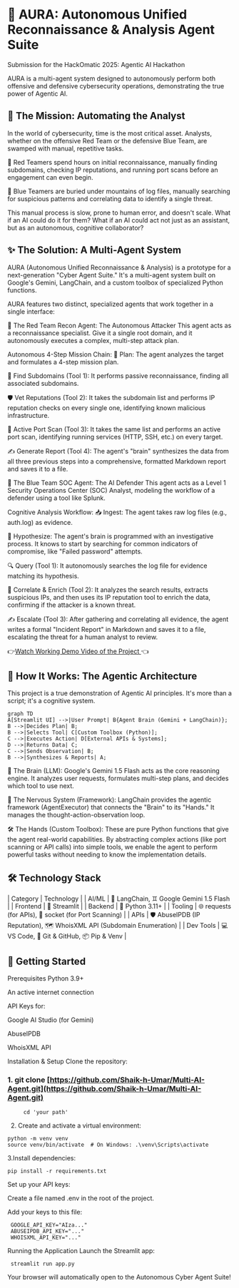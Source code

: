 # 🤖 AURA: Autonomous Unified Reconnaissance & Analysis Agent Suite
Submission for the HackOmatic 2025: Agentic AI Hackathon

AURA is a multi-agent system designed to autonomously perform both offensive and defensive cybersecurity operations, demonstrating the true power of Agentic AI.

## 🎯 The Mission: Automating the Analyst
In the world of cybersecurity, time is the most critical asset. Analysts, whether on the offensive Red Team or the defensive Blue Team, are swamped with manual, repetitive tasks.

🔴 Red Teamers spend hours on initial reconnaissance, manually finding subdomains, checking IP reputations, and running port scans before an engagement can even begin.

🔵 Blue Teamers are buried under mountains of log files, manually searching for suspicious patterns and correlating data to identify a single threat.

This manual process is slow, prone to human error, and doesn't scale. What if an AI could do it for them? What if an AI could act not just as an assistant, but as an autonomous, cognitive collaborator?

## ✨ The Solution: A Multi-Agent System
AURA (Autonomous Unified Reconnaissance & Analysis) is a prototype for a next-generation "Cyber Agent Suite." It's a multi-agent system built on Google's Gemini, LangChain, and a custom toolbox of specialized Python functions.

AURA features two distinct, specialized agents that work together in a single interface:

🔴 The Red Team Recon Agent: The Autonomous Attacker
This agent acts as a reconnaissance specialist. Give it a single root domain, and it autonomously executes a complex, multi-step attack plan.

Autonomous 4-Step Mission Chain:
🧠 Plan: The agent analyzes the target and formulates a 4-step mission plan.

🔎 Find Subdomains (Tool 1): It performs passive reconnaissance, finding all associated subdomains.

🛡️ Vet Reputations (Tool 2): It takes the subdomain list and performs IP reputation checks on every single one, identifying known malicious infrastructure.

🚪 Active Port Scan (Tool 3): It takes the same list and performs an active port scan, identifying running services (HTTP, SSH, etc.) on every target.

✍️ Generate Report (Tool 4): The agent's "brain" synthesizes the data from all three previous steps into a comprehensive, formatted Markdown report and saves it to a file.

🔵 The Blue Team SOC Agent: The AI Defender
This agent acts as a Level 1 Security Operations Center (SOC) Analyst, modeling the workflow of a defender using a tool like Splunk.

Cognitive Analysis Workflow:
📥 Ingest: The agent takes raw log files (e.g., auth.log) as evidence.

🧠 Hypothesize: The agent's brain is programmed with an investigative process. It knows to start by searching for common indicators of compromise, like "Failed password" attempts.

🔍 Query (Tool 1): It autonomously searches the log file for evidence matching its hypothesis.

🔗 Correlate & Enrich (Tool 2): It analyzes the search results, extracts suspicious IPs, and then uses its IP reputation tool to enrich the data, confirming if the attacker is a known threat.

✍️ Escalate (Tool 3): After gathering and correlating all evidence, the agent writes a formal "Incident Report" in Markdown and saves it to a file, escalating the threat for a human analyst to review.

👉[Watch Working Demo Video of the Project ](https://drive.google.com/file/d/1T-BWjD8ZBLBGO6xhL6ycH3fTd39ZyPxa/view?usp=sharing)👈

## 🚀 How It Works: The Agentic Architecture
This project is a true demonstration of Agentic AI principles. It's more than a script; it's a cognitive system.

    graph TD
    A[Streamlit UI] -->|User Prompt| B{Agent Brain (Gemini + LangChain)};
    B -->|Decides Plan| B;
    B -->|Selects Tool| C[Custom Toolbox (Python)];
    C -->|Executes Action| D[External APIs & Systems];
    D -->|Returns Data| C;
    C -->|Sends Observation| B;
    B -->|Synthesizes & Reports| A;


🧠 The Brain (LLM): Google's Gemini 1.5 Flash acts as the core reasoning engine. It analyzes user requests, formulates multi-step plans, and decides which tool to use next.

🔗 The Nervous System (Framework): LangChain provides the agentic framework (AgentExecutor) that connects the "Brain" to its "Hands." It manages the thought-action-observation loop.

🛠️ The Hands (Custom Toolbox): These are pure Python functions that give the agent real-world capabilities. By abstracting complex actions (like port scanning or API calls) into simple tools, we enable the agent to perform powerful tasks without needing to know the implementation details.

## 🛠️ Technology Stack
 | Category | Technology |
 | AI/ML | 🧠 LangChain, ♊ Google Gemini 1.5 Flash |
 | Frontend | 🎈 Streamlit |
 | Backend | 🐍 Python 3.11+ |
 | Tooling | 🌐 requests (for APIs), 🔌 socket (for Port Scanning) |
 | APIs | 🛡️ AbuseIPDB (IP Reputation), 🗺️ WhoisXML API (Subdomain Enumeration) |
 | Dev Tools | 💻 VS Code, 🐙 Git & GitHub, 📦 Pip & Venv |

## 🏁 Getting Started
Prerequisites
Python 3.9+

An active internet connection

API Keys for:

Google AI Studio (for Gemini)

AbuseIPDB

WhoisXML API

Installation & Setup
Clone the repository:

### 1. git clone [https://github.com/Shaik-h-Umar/Multi-AI-Agent.git](https://github.com/Shaik-h-Umar/Multi-AI-Agent.git) 
         cd 'your path'


  2. Create and activate a virtual environment:

    python -m venv venv
    source venv/bin/activate  # On Windows: .\venv\Scripts\activate


 3.Install dependencies:

    pip install -r requirements.txt


Set up your API keys:

Create a file named .env in the root of the project.

Add your keys to this file:

     GOOGLE_API_KEY="AIza..."
     ABUSEIPDB_API_KEY="..."
     WHOISXML_API_KEY="..."


Running the Application
Launch the Streamlit app:

     streamlit run app.py


Your browser will automatically open to the Autonomous Cyber Agent Suite!
